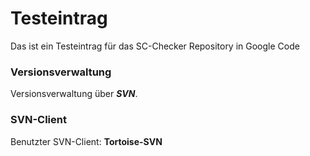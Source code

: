 # Testeintrag #

Das ist ein Testeintrag für das SC-Checker Repository in Google Code

### Versionsverwaltung ###
Versionsverwaltung über **_SVN_**.

### SVN-Client ###

Benutzter SVN-Client: **Tortoise-SVN**